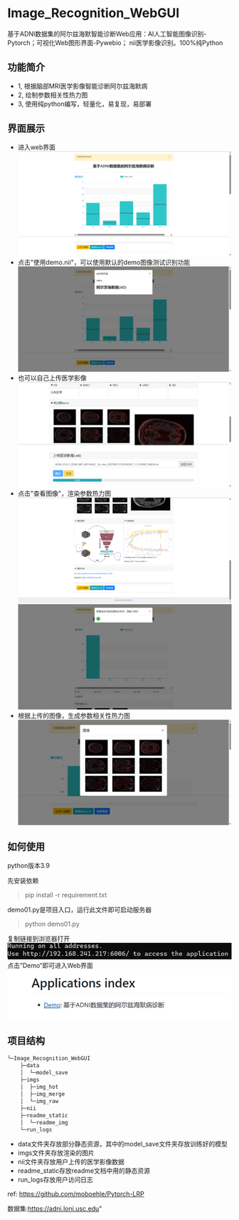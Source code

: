 # Image_Recognition_WebGUI
基于ADNI数据集的阿尔兹海默智能诊断Web应用：AI人工智能图像识别-Pytorch；可视化Web图形界面-Pywebio； nii医学影像识别。100%纯Python 

## 功能简介
* 1, 根据脑部MRI医学影像智能诊断阿尔兹海默病
* 2, 绘制参数相关性热力图
* 3, 使用纯python编写，轻量化，易复现，易部署

## 界面展示
* 进入web界面
![image](.\readme_static\readme_img\4.png)
* 点击"使用demo.nii"，可以使用默认的demo图像测试识别功能
![image](.\readme_static\readme_img\3.png)
* 也可以自己上传医学影像
![image](.\readme_static\readme_img\9.png)
* 点击"查看图像"，渲染参数热力图
![image](.\readme_static\readme_img\5.png)
![image](.\readme_static\readme_img\6.png)
* 根据上传的图像，生成参数相关性热力图
![image](.\readme_static\readme_img\7.png)

## 如何使用
python版本3.9

先安装依赖
> pip install -r requirement.txt

demo01.py是项目入口，运行此文件即可启动服务器
> python demo01.py

复制链接到浏览器打开
![](.\readme_static\readme_img\10.png) 
点击”Demo“即可进入Web界面
![](.\readme_static\readme_img\11.png)


## 项目结构
```
└─Image_Recognition_WebGUI
    ├─data
    │  └─model_save
    ├─imgs
    │  ├─img_hot
    │  ├─img_merge
    │  └─img_raw
    ├─nii
    ├─readme_static
    │  └─readme_img
    └─run_logs
```
* data文件夹存放部分静态资源，其中的model_save文件夹存放训练好的模型
* imgs文件夹存放渲染的图片
* nii文件夹存放用户上传的医学影像数据
* readme_static存放readme文档中用的静态资源
* run_logs存放用户访问日志

ref:  https://github.com/moboehle/Pytorch-LRP

数据集:https://adni.loni.usc.edu"